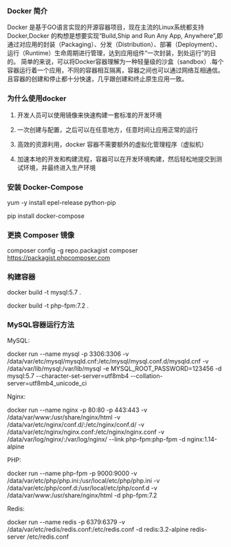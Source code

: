 ### Docker 简介
Docker 是基于GO语言实现的开源容器项目，现在主流的Linux系统都支持Docker,Docker 的构想是想要实现“Build,Ship and Run Any App, Anywhere”,即通过对应用的封装（Packaging）、分发（Distribution）、部署（Deployment）、运行（Runtime）生命周期进行管理，达到应用组件“一次封装，到处运行”的目的。
简单的来说，可以将Docker容器理解为一种轻量级的沙盒（sandbox）.每个容器运行着一个应用，不同的容器相互隔离，容器之间也可以通过网络互相通信。且容器的创建和停止都十分快速，几乎跟创建和终止原生应用一致。

### 为什么使用docker

1. 开发人员可以使用镜像来快速构建一套标准的开发环境

2. 一次创建与配置，之后可以在任意地方，任意时间让应用正常的运行

3. 高效的资源利用，docker 容器不需要额外的虚拟化管理程序（虚拟机）

4. 加速本地的开发和构建流程，容器可以在开发环境构建，然后轻松地提交到测试环境，并最终进入生产环境

### 安装 Docker-Compose

yum -y install epel-release python-pip

pip install docker-compose

### 更换 Composer 镜像

composer config -g repo.packagist composer https://packagist.phpcomposer.com

### 构建容器

docker build -t mysql:5.7 .

docker build -t php-fpm:7.2 .

### MySQL容器运行方法

MySQL:

docker run --name mysql -p 3306:3306 -v /data/var/etc/mysql/mysqld.cnf:/etc/mysql/mysql.conf.d/mysqld.cnf -v /data/var/lib/mysql:/var/lib/mysql -e MYSQL_ROOT_PASSWORD=123456 -d mysql:5.7 --character-set-server=utf8mb4 --collation-server=utf8mb4_unicode_ci

Nginx:

docker run --name nginx -p 80:80 -p 443:443 -v /data/var/www:/usr/share/nginx/html -v /data/var/etc/nginx/conf.d/:/etc/nginx/conf.d/  -v /data/var/etc/nginx/nginx.conf:/etc/nginx/nginx.conf -v /data/var/log/nginx/:/var/log/nginx/ --link php-fpm:php-fpm -d nginx:1.14-alpine

PHP:

docker run --name php-fpm -p 9000:9000 -v /data/var/etc/php/php.ini:/usr/local/etc/php/php.ini -v /data/var/etc/php/conf.d:/usr/local/etc/php/conf.d -v /data/var/www:/usr/share/nginx/html -d php-fpm:7.2

Redis:

docker run --name redis -p 6379:6379 -v /data/var/etc/redis/redis.conf:/etc/redis.conf -d redis:3.2-alpine redis-server /etc/redis.conf
